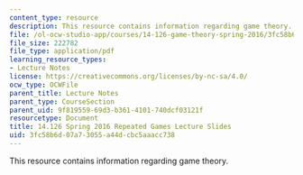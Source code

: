 ```yaml
---
content_type: resource
description: This resource contains information regarding game theory.
file: /ol-ocw-studio-app/courses/14-126-game-theory-spring-2016/3fc58b6d07a73055a44dcbc5aaacc738_MIT14_126S16_Repeated.pdf
file_size: 222782
file_type: application/pdf
learning_resource_types:
- Lecture Notes
license: https://creativecommons.org/licenses/by-nc-sa/4.0/
ocw_type: OCWFile
parent_title: Lecture Notes
parent_type: CourseSection
parent_uid: 9f819559-69d3-b361-4101-740dcf03121f
resourcetype: Document
title: 14.126 Spring 2016 Repeated Games Lecture Slides
uid: 3fc58b6d-07a7-3055-a44d-cbc5aaacc738
---
```

This resource contains information regarding game theory.
